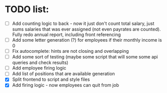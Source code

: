 # TODO list:
 - [ ] Add counting logic to back - now it just don't count total salary, just sums salaries that was ever assigned (not even payrates are counted). Fully redo annual report, including front referencing
 - [ ] Add some letter generation (?) for employees if their monthly income is 0
 - [ ] Fix autocomplete: hints are not closing and overlapping
 - [ ] Add some sort of testing (maybe some script that will some some api queries and check results)
 - [ ] Add employee firing logic
 - [ ] Add list of positions that are available generation
 - [x] Split frontend to script and style files
 - [x] Add firing logic - now employees can quit from job